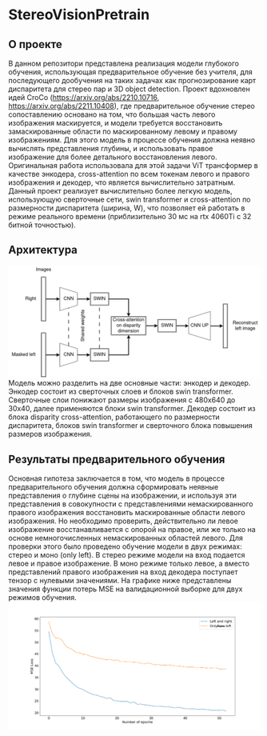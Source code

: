 # StereoVisionPretrain
## О проекте
В данном репозитори представлена реализация модели глубокого обучения, использующая предварительное обучение без учителя, для последующего 
дообучения на таких задачах как прогнозирование карт диспаритета для стерео пар и 3D object detection. Проект вдохновлен идей СroСo (https://arxiv.org/abs/2210.10716, https://arxiv.org/abs/2211.10408), где предварительное обучение стерео сопоставлению основано на том, что большая часть левого изображения маскируется, и модели требуется восстановить замаскированные области по маскированному левому и правому изображениям. Для этого модель в процессе обучения должна неявно вычислять представления глубины, и использовать правое изображение для более детального восстановления левого. Оригинальная работа использовала для этой задачи ViT трансформер в качестве энкодера, cross-attention по всем токенам левого и правого изображения и декодер, что является вычислительно затратным. Данный проект реализует вычислительно более легкую модель, использующую сверточные сети, swin transformer и cross-attention по размерности диспаритета (ширина, W), что позволяет ей работать в режиме реального времени (приблизительно 30 мс на rtx 4060Ti с 32 битной точностью). 
## Архитектура
![Архитектура модели](images/architecture.png)
Модель можно разделить на две основные части: энкодер и декодер. Энкодер состоит из сверточных слоев и блоков swin transformer. Сверточные слои понижают размеры изображения с 480х640 до 30х40, далее применяются блоки swin transformer. Декодер состоит из блока disparity cross-attention, работающего по размерности диспаритета, блоков swin transformer и сверточного блока повышения размеров изображения. 
## Результаты предварительного обучения
Основная гипотеза заключается в том, что модель в процессе предварительного обучения должна сформировать неявные представления о глубине сцены на изображении, и используя эти представления в совокупности с представлениями немаскированного правого изображения восстановить маскированные области левого изображения. Но необходимо проверить, действительно ли левое изображение восстанавливается с опорой на правое, или же только на основе немногочисленных немаскированных областей левого. Для проверки этого было проведено обучение модели в двух режимах: стерео и моно (only left). В стерео режиме модели на вход подается левое и правое изображение. В моно режиме только левое, а вместо представлений правого изображения на вход декодера поступает тензор с нулевыми значениями. На графике ниже представлены значения функции потерь MSE на валидационной выборке для двух режимов обучения.
![Результат предварительного обучения](images/pretrain_loss.png)
